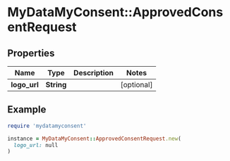 # MyDataMyConsent::ApprovedConsentRequest

## Properties

| Name | Type | Description | Notes |
| ---- | ---- | ----------- | ----- |
| **logo_url** | **String** |  | [optional] |

## Example

```ruby
require 'mydatamyconsent'

instance = MyDataMyConsent::ApprovedConsentRequest.new(
  logo_url: null
)
```

